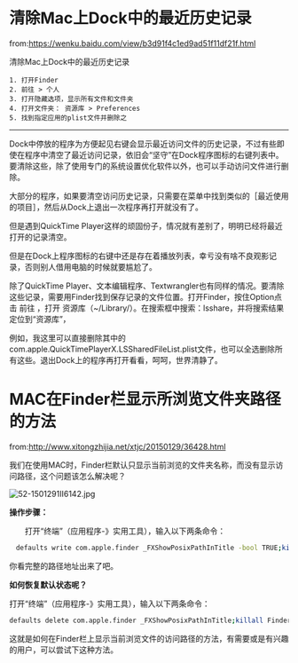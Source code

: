 # 清除Mac上Dock中的最近历史记录

from:https://wenku.baidu.com/view/b3d91f4c1ed9ad51f11df21f.html

清除Mac上Dock中的最近历史记录

```
1. 打开Finder
2. 前往 > 个人
3. 打开隐藏选项，显示所有文件和文件夹
4. 打开文件夹： 资源库 > Preferences
5. 找到指定应用的plist文件并删除之
```

******

Dock中停放的程序为方便起见右键会显示最近访问文件的历史记录，不过有些即使在程序中清空了最近访问记录，依旧会“坚守”在Dock程序图标的右键列表中。要清除这些，除了使用专门的系统设置优化软件以外，也可以手动访问文件进行删除。

大部分的程序，如果要清空访问历史记录，只需要在菜单中找到类似的［最近使用的项目］，然后从Dock上退出一次程序再打开就没有了。

但是遇到QuickTime Player这样的顽固份子，情况就有差别了，明明已经将最近打开的记录清空。

但是在Dock上程序图标的右键中还是存在着播放列表，幸亏没有啥不良观影记录，否则别人借用电脑的时候就要尴尬了。

除了QuickTime Player、文本编辑程序、Textwrangler也有同样的情况。要清除这些记录，需要用Finder找到保存记录的文件位置。打开Finder，按住Option点击 前往 ，打开 资源库（~/Library/）。在搜索框中搜索：lsshare，并将搜索结果定位到“资源库”，

例如，我这里可以直接删除其中的 com.apple.QuickTimePlayerX.LSSharedFileList.plist文件，也可以全选删除所有这些。退出Dock上的程序再打开看看，呵呵，世界清静了。

# MAC在Finder栏显示所浏览文件夹路径的方法

from:http://www.xitongzhijia.net/xtjc/20150129/36428.html

我们在使用MAC时，Finder栏默认只显示当前浏览的文件夹名称，而没有显示访问路径，这个问题该怎么解决呢？

![52-1501291II6142.jpg](https://gitee.com/jstone001/booknote/raw/master/jpgBed/52-1501291ii6142.jpg)

**操作步骤：**

　　打开“终端”（应用程序-》实用工具），输入以下两条命令：

```sh
　defaults write com.apple.finder _FXShowPosixPathInTitle -bool TRUE;killall Finder
```

你看完整的路径地址出来了吧。

**如何恢复默认状态呢？**

打开“终端”（应用程序-》实用工具），输入以下两条命令：

```sh
defaults delete com.apple.finder _FXShowPosixPathInTitle;killall Finder
```

这就是如何在Finder栏上显示当前浏览文件的访问路径的方法，有需要或是有兴趣的用户，可以尝试下这种方法。